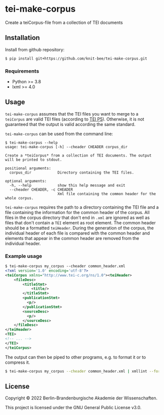 # tei-make-corpus
Create a teiCorpus-file from a collection of TEI documents



## Installation
Install from github repository:

```sh
$ pip install git+https://github.com/knit-bee/tei-make-corpus.git
```
### Requirements
* Python >= 3.8
* lxml >= 4.0

## Usage
`tei-make-corpus` assumes that the TEI files you want to merge to a `teiCorpus` are valid TEI files (according to [TEI P5](https://www.tei-c.org/release/doc/tei-p5-doc/en/html/index.html)). Otherwise, it is not guaranteed that the output is valid according the same standard.

`tei-make-corpus` can be used from the command line:

```
$ tei-make-corpus --help
usage: tei-make-corpus [-h] --cheader CHEADER corpus_dir

Create a *teiCorpus* from a collection of TEI documents. The output will be printed to stdout.

positional arguments:
  corpus_dir            Directory containing the TEI files.

optional arguments:
  -h, --help            show this help message and exit
  --cheader CHEADER, -c CHEADER
                        Xml file containing the common header for the whole corpus.
```

`tei-make-corpus` requires the path to a directory containing the TEI file and a file containing the information for the common header of the corpus.
All files in the corpus directory that don't end in `.xml` are ignored as well as files that don't contain a `TEI` element as root element.
The common header should be a formatted `teiHeader`. During the generation of the corpus, the individual header of each file is compared with the common header
and elements that appear in the common header are removed from the individual header.

### Example usage
```xml
$ tei-make-corpus my_corpus --cheader common_header.xml
<?xml version='1.0' encoding='utf-8'?>
<teiCorpus xmlns="http://www.tei-c.org/ns/1.0"><teiHeader>
    <fileDesc>
        <titleStmt>
            <title/>
        </titleStmt>
        <publicationStmt>
          <p/>
        </publicationStmt>
        <sourceDesc>
          <p/>
        </sourceDesc>
    </fileDesc>
</teiHeader>
<TEI>
<!-- ... -->
</TEI>
</teiCorpus>
```

The output can then be piped to other programs, e.g. to format it or to compress it.

```sh
$ tei-make-corpus my_corpus --cheader common_header.xml | xmllint --format - | gzip > my_corpus.xml.gz
```

## License
Copyright © 2022 Berlin-Brandenburgische Akademie der Wissenschaften.

This project is licensed under the GNU General Public License v3.0.
